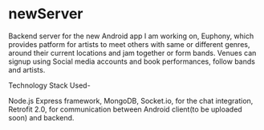 # newServer
Backend server for the new Android app I am working on, Euphony, which provides patform for artists to meet others with same or different genres, around their current locations and jam together or form bands.
Venues can signup using Social media accounts and book performances, follow bands and artists.

Technology Stack Used-

Node.js
Express framework,
MongoDB,
Socket.io, for the chat integration,
Retrofit 2.0, for communication between Android client(to be uploaded soon) and backend.
